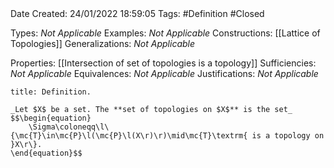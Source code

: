 <br />
<br />

Date Created: 24/01/2022 18:59:05
Tags: #Definition #Closed 

Types: _Not Applicable_
Examples: _Not Applicable_ 
Constructions: [[Lattice of Topologies]]
Generalizations: _Not Applicable_

Properties: [[Intersection of set of topologies is a topology]]
Sufficiencies: _Not Applicable_
Equivalences: _Not Applicable_
Justifications: _Not Applicable_

``` ad-Definition
title: Definition.

_Let $X$ be a set. The **set of topologies on $X$** is the set_
$$\begin{equation}
    \Sigma\coloneqq\l\{\mc{T}\in\mc{P}\l(\mc{P}\l(X\r)\r)\mid\mc{T}\textrm{ is a topology on }X\r\}.
\end{equation}$$

```
